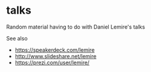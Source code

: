 # talks
Random material having to do with Daniel Lemire's talks

See also

* https://speakerdeck.com/lemire
* http://www.slideshare.net/lemire
* https://prezi.com/user/lemire/


